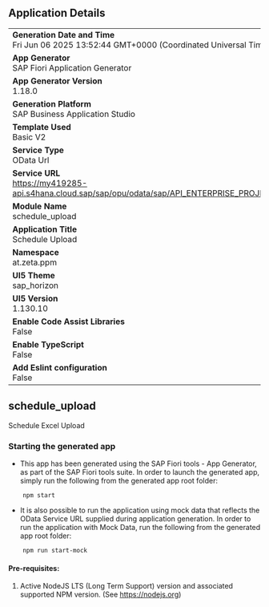 ## Application Details
|               |
| ------------- |
|**Generation Date and Time**<br>Fri Jun 06 2025 13:52:44 GMT+0000 (Coordinated Universal Time)|
|**App Generator**<br>SAP Fiori Application Generator|
|**App Generator Version**<br>1.18.0|
|**Generation Platform**<br>SAP Business Application Studio|
|**Template Used**<br>Basic V2|
|**Service Type**<br>OData Url|
|**Service URL**<br>https://my419285-api.s4hana.cloud.sap/sap/opu/odata/sap/API_ENTERPRISE_PROJECT_SRV;v=0002|
|**Module Name**<br>schedule_upload|
|**Application Title**<br>Schedule Upload |
|**Namespace**<br>at.zeta.ppm|
|**UI5 Theme**<br>sap_horizon|
|**UI5 Version**<br>1.130.10|
|**Enable Code Assist Libraries**<br>False|
|**Enable TypeScript**<br>False|
|**Add Eslint configuration**<br>False|

## schedule_upload

Schedule Excel Upload  

### Starting the generated app

-   This app has been generated using the SAP Fiori tools - App Generator, as part of the SAP Fiori tools suite.  In order to launch the generated app, simply run the following from the generated app root folder:

```
    npm start
```

- It is also possible to run the application using mock data that reflects the OData Service URL supplied during application generation.  In order to run the application with Mock Data, run the following from the generated app root folder:

```
    npm run start-mock
```

#### Pre-requisites:

1. Active NodeJS LTS (Long Term Support) version and associated supported NPM version.  (See https://nodejs.org)



